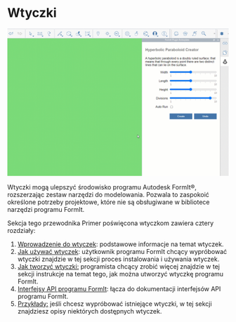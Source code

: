 # Wtyczki

![](../.gitbook/assets/gg1.gif)

Wtyczki mogą ulepszyć środowisko programu Autodesk FormIt®, rozszerzając zestaw narzędzi do modelowania. Pozwala to zaspokoić określone potrzeby projektowe, które nie są obsługiwane w bibliotece narzędzi programu FormIt.

Sekcja tego przewodnika Primer poświęcona wtyczkom zawiera cztery rozdziały:

1. [Wprowadzenie do wtyczek](introduction.md): podstawowe informacje na temat wtyczek.
2. [Jak używać wtyczek](how-to-use-plug-ins.md): użytkownik programu FormIt chcący wypróbować wtyczki znajdzie w tej sekcji proces instalowania i używania wtyczek.
3. [Jak tworzyć wtyczki:](how-to-develop-plugins/) programista chcący zrobić więcej znajdzie w tej sekcji instrukcje na temat tego, jak można utworzyć wtyczkę programu FormIt.
4. [Interfejsy API programu FormIt](how-to-develop-plugins/useful-links.md): łącza do dokumentacji interfejsów API programu FormIt.
5. [Przykłady:](example-1/) jeśli chcesz wypróbować istniejące wtyczki, w tej sekcji znajdziesz opisy niektórych dostępnych wtyczek.

